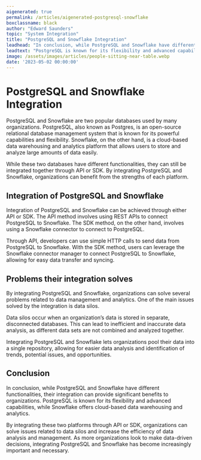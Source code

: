 ```yaml
---
aigenerated: true
permalink: /articles/aigenerated-postgresql-snowflake
boxclassname: black
author: "Edward Saunders"
topic: "System Integration"
title: "PostgreSQL and Snowflake Integration"
leadhead: "In conclusion, while PostgreSQL and Snowflake have different functionalities, their integration can provide significant benefits to organizations"
leadtext: "PostgreSQL is known for its flexibility and advanced capabilities, while Snowflake offers cloud-based data warehousing and analytics."
image: /assets/images/articles/people-sitting-near-table.webp
date: '2023-05-02 00:00:00'
---
```

<div class="arttext">    <h1>PostgreSQL and Snowflake Integration</h1>
    <p>PostgreSQL and Snowflake are two popular databases used by many organizations. PostgreSQL, also known as Postgres, is an open-source relational database management system that is known for its powerful capabilities and flexibility. Snowflake, on the other hand, is a cloud-based data warehousing and analytics platform that allows users to store and analyze large amounts of data easily.</p>
    <p>While these two databases have different functionalities, they can still be integrated together through API or SDK. By integrating PostgreSQL and Snowflake, organizations can benefit from the strengths of each platform.</p>
    <h2>Integration of PostgreSQL and Snowflake</h2>
    <p>Integration of PostgreSQL and Snowflake can be achieved through either API or SDK. The API method involves using REST APIs to connect PostgreSQL to Snowflake. The SDK method, on the other hand, involves using a Snowflake connector to connect to PostgreSQL.</p>
    <p>Through API, developers can use simple HTTP calls to send data from PostgreSQL to Snowflake. With the SDK method, users can leverage the Snowflake connector manager to connect PostgreSQL to Snowflake, allowing for easy data transfer and syncing.</p>
    <h2>Problems their integration solves</h2>
    <p>By integrating PostgreSQL and Snowflake, organizations can solve several problems related to data management and analytics. One of the main issues solved by the integration is data silos.</p>
    <p>Data silos occur when an organization’s data is stored in separate, disconnected databases. This can lead to inefficient and inaccurate data analysis, as different data sets are not combined and analyzed together.</p>
    <p>Integrating PostgreSQL and Snowflake lets organizations pool their data into a single repository, allowing for easier data analysis and identification of trends, potential issues, and opportunities.</p>
    <h2>Conclusion</h2>
    <p>In conclusion, while PostgreSQL and Snowflake have different functionalities, their integration can provide significant benefits to organizations. PostgreSQL is known for its flexibility and advanced capabilities, while Snowflake offers cloud-based data warehousing and analytics.</p>
    <p>By integrating these two platforms through API or SDK, organizations can solve issues related to data silos and increase the efficiency of data analysis and management. As more organizations look to make data-driven decisions, integrating PostgreSQL and Snowflake has become increasingly important and necessary.</p>
</div>